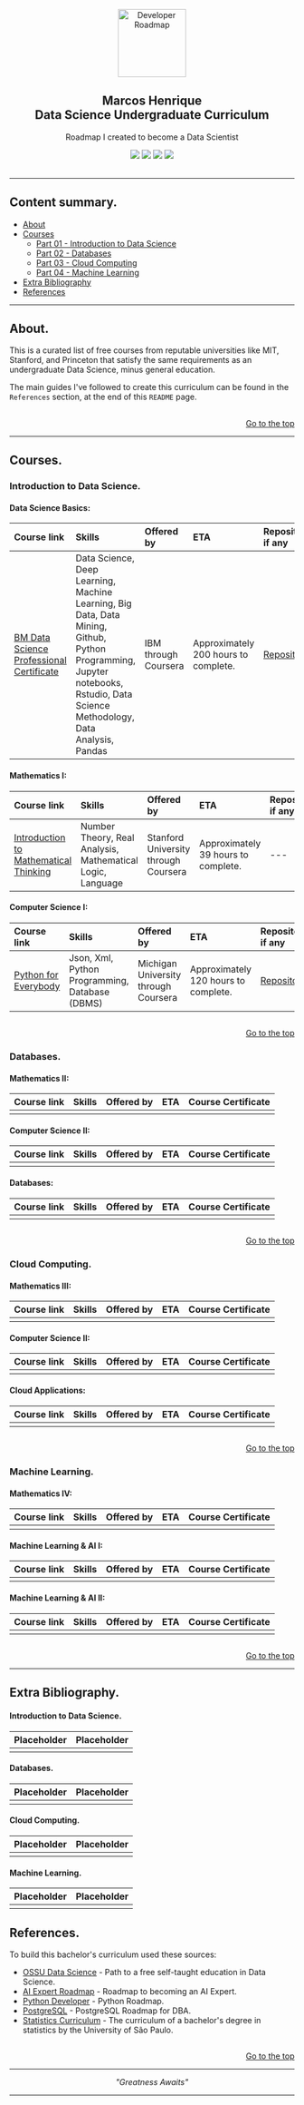 <!-- 
Essas Tgas são mais para mim me achar enquanto estiver editando esse arquivo.

Cabeçalho da página.
 -->

<p align="center">
  <a href="https://github.com/marcoshsq/My_Degree_in_Data_Science">
    <img src="https://mohdsaberi.net/img/icon/ds.png" alt="Developer Roadmap" width="120" height="120">
  </a>
</p>
  <h2 align="center">Marcos Henrique<br>Data Science Undergraduate Curriculum</h2>
  <p align="center">Roadmap I created to become a Data Scientist</p>
 <div align="center"> 
  <a href="https://twitter.com/marcoshsq" target="_blank"><img src="https://img.shields.io/badge/Twitter-1DA1F2?style=for-the-badge&logo=twitter&logoColor=white" target="_blank"></a>
  <a href="https://www.linkedin.com/in/marcoshsq/" target="_blank"><img src="https://img.shields.io/badge/-LinkedIn-%230077B5?style=for-the-badge&logo=linkedin&logoColor=white" target="_blank"></a> 
  <a href="https://medium.com/@marcoshsq" target="_blank"><img src="https://img.shields.io/badge/Medium-12100E?style=for-the-badge&logo=medium&logoColor=white" target="_blank"></a> 
  <a href="https://www.kaggle.com/marcoshsq" target="_blank"><img src="https://img.shields.io/badge/Kaggle-20BEFF?style=for-the-badge&logo=Kaggle&logoColor=white" target="_blank"></a>
</div>
<br>

<!-- 
Fim da seção cabeçalho.
-->
 
---

## Content summary.

- [About](https://github.com/marcoshsq/DataScienceCurriculum#about)
- [Courses](https://github.com/marcoshsq/DataScienceCurriculum#courses)
	- [Part 01 - Introduction to Data Science](https://github.com/marcoshsq/DataScienceCurriculum#introduction-to-data-science)
	- [Part 02 - Databases](https://github.com/marcoshsq/DataScienceCurriculum#databases)
	- [Part 03 - Cloud Computing](https://github.com/marcoshsq/DataScienceCurriculum#cloud-computing)
	- [Part 04 - Machine Learning](https://github.com/marcoshsq/DataScienceCurriculum#machine-learning)
- [Extra Bibliography](https://github.com/marcoshsq/DataScienceCurriculum#extra-bibliography)
- [References](https://github.com/marcoshsq/DataScienceCurriculum#references)

---

<!-- 
Seção sobre.
-->

## About.

This is a curated list of free courses from reputable universities like MIT, Stanford, and Princeton that satisfy the same requirements as an undergraduate Data Science, minus general education.

The main guides I've followed to create this curriculum can be found in the ``References`` section, at the end of this ``README`` page.

##
<div align="right">
	
[Go to the top](https://github.com/marcoshsq/DataScienceCurriculum#content-summary)
	
</div>

<!-- 
Fim da seção sobre.
-->

---

<!--Listar os cursos aqui u.u-->

## Courses. 

<!--Part 1-->

### Introduction to Data Science.

#### Data Science Basics:

Course link | Skills | Offered by | ETA | Repository if any | Course Certificate
:-- | :-- | :-- | :-- | :-- | :-- |
[BM Data Science Professional Certificate](https://www.coursera.org/professional-certificates/ibm-data-science) | Data Science, Deep Learning, Machine Learning, Big Data, Data Mining, Github, Python Programming, Jupyter notebooks, Rstudio, Data Science Methodology, Data Analysis, Pandas | IBM through Coursera | Approximately 200 hours to complete. | [Repository](https://github.com/marcoshsq/IBM_Data_Science_Certificate_Projects) | [Certificate](https://www.coursera.org/account/accomplishments/professional-cert/DM7GE3CAPYLW)

#### Mathematics I:

Course link | Skills | Offered by | ETA | Repository if any | Course Certificate
:-- | :-- | :-- | :-- | :-- | :-- |
[Introduction to Mathematical Thinking](https://www.coursera.org/learn/mathematical-thinking) | Number Theory, Real Analysis, Mathematical Logic, Language | Stanford University through Coursera | Approximately 39 hours to complete. | --- | [Certificate]() |

#### Computer Science I:

Course link | Skills | Offered by | ETA | Repository if any | Course Certificate
:-- | :-- | :-- | :-- | :-- | :-- |
[Python for Everybody](https://www.coursera.org/specializations/python) | Json, Xml, Python Programming, Database (DBMS) | Michigan University through Coursera | Approximately 120 hours to complete. | [Repository](https://github.com/marcoshsq/Python4Everybody) | [Certificate](https://www.coursera.org/account/accomplishments/specialization/2T9578E32DVB) |

##

<div align="right">
	
[Go to the top](https://github.com/marcoshsq/DataScienceCurriculum#content-summary)
	
</div>

<!--Part 2-->

### Databases.

#### Mathematics II:

Course link | Skills | Offered by | ETA | Course Certificate
:-- | :-- | :-- | :-- | :-- |
|  |  |  |  |  |

#### Computer Science II:

Course link | Skills | Offered by | ETA | Course Certificate
:-- | :-- | :-- | :-- | :-- |
|  |  |  |  |  |

#### Databases:

Course link | Skills | Offered by | ETA | Course Certificate
:-- | :-- | :-- | :-- | :-- |
|  |  |  |  |  |

##

<div align="right">
	
[Go to the top](https://github.com/marcoshsq/DataScienceCurriculum#content-summary)
	
</div>

<!--Part 3-->

### Cloud Computing.

#### Mathematics III:

Course link | Skills | Offered by | ETA | Course Certificate
:-- | :-- | :-- | :-- | :-- |
|  |  |  |  |  |

#### Computer Science II:

Course link | Skills | Offered by | ETA | Course Certificate
:-- | :-- | :-- | :-- | :-- |
|  |  |  |  |  |

#### Cloud Applications:

Course link | Skills | Offered by | ETA | Course Certificate
:-- | :-- | :-- | :-- | :-- |
|  |  |  |  |  |

##

<div align="right">
	
[Go to the top](https://github.com/marcoshsq/DataScienceCurriculum#content-summary)
	
</div>

<!--Part 4-->

### Machine Learning.

#### Mathematics IV:

Course link | Skills | Offered by | ETA | Course Certificate
:-- | :-- | :-- | :-- | :-- |
|  |  |  |  |  |

#### Machine Learning & AI I:

Course link | Skills | Offered by | ETA | Course Certificate
:-- | :-- | :-- | :-- | :-- |
|  |  |  |  |  |

#### Machine Learning & AI II:

Course link | Skills | Offered by | ETA | Course Certificate
:-- | :-- | :-- | :-- | :-- |
|  |  |  |  |  |

##

<div align="right">
	
[Go to the top](https://github.com/marcoshsq/DataScienceCurriculum#content-summary)
	
</div>

<!--Fim da Parte Cursos-->

---

## Extra Bibliography.

#### Introduction to Data Science.

Placeholder | Placeholder
:-- | :-- | 
|  |  

#### Databases.

Placeholder | Placeholder
:-- | :-- | 
|  |  

#### Cloud Computing.

Placeholder | Placeholder
:-- | :-- | 
|  |  

#### Machine Learning.

Placeholder | Placeholder
:-- | :-- | 
|  |  

## References.

To build this bachelor's curriculum used these sources:

- [OSSU Data Science](https://github.com/ossu/data-science#introduction-to-data-science) - Path to a free self-taught education in Data Science.
- [AI Expert Roadmap](https://i.am.ai/roadmap/#data-science-roadmap) - Roadmap to becoming an AI Expert.
- [Python Developer](https://roadmap.sh/python) - Python Roadmap.
- [PostgreSQL](https://roadmap.sh/postgresql-dba) - PostgreSQL Roadmap for DBA.
- [Statistics Curriculum](https://uspdigital.usp.br/jupiterweb/listarGradeCurricular?codcg=55&codcur=55070&codhab=4&tipo=V) - The curriculum of a bachelor's degree in statistics by the University of São Paulo.

##

<div align="right">
	
[Go to the top](https://github.com/marcoshsq/DataScienceCurriculum#content-summary)
	
</div>

---
	
<p align="center">
	<i>"Greatness Awaits"</i>
</p>

---
